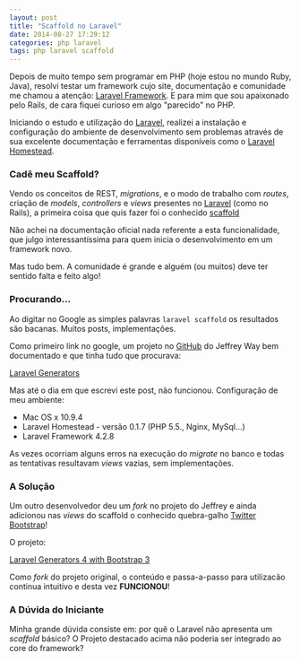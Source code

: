 ```yaml
---
layout: post
title: "Scaffold no Laravel"
date: 2014-08-27 17:29:12
categories: php laravel
tags: php laravel scaffold
---
```


Depois de muito tempo sem programar em PHP (hoje estou no mundo Ruby, Java),
resolvi testar um framework cujo site, documentação e comunidade me chamou a
atenção: [Laravel Framework][laravel]. E para mim que sou apaixonado pelo Rails,
de cara fiquei curioso em algo "parecido" no PHP.

Iniciando o estudo e utilização do [Laravel][laravel], realizei a instalação e
configuração do ambiente de desenvolvimento sem problemas através de sua
excelente documentação e ferramentas disponíveis como o [Laravel Homestead][homestead].

### Cadê meu Scaffold?

Vendo os conceitos de REST, _migrations_, e o modo de trabalho com _routes_,
criação de _models_, _controllers_ e _views_ presentes no [Laravel][laravel]
(como no Rails), a primeira coisa que quis fazer foi o conhecido [scaffold][scaffold]

Não achei na documentação oficial nada referente a esta funcionalidade, que julgo
interessantíssima para quem inicia o desenvolvimento em um framework novo.

Mas tudo bem. A comunidade é grande e alguém (ou muitos) deve ter sentido falta
e feito algo!

### Procurando...

Ao digitar no Google as simples palavras `laravel scaffold` os resultados são
bacanas. Muitos posts, implementações.

Como primeiro link no google, um projeto no [GitHub][github] do Jeffrey Way
bem documentado e que tinha tudo que procurava:

[Laravel Generators][laravel-generator]

Mas até o dia em que escrevi este post, não funcionou. Configuração de meu ambiente:

* Mac OS x 10.9.4
* Laravel Homestead - versão 0.1.7 (PHP 5.5., Nginx, MySql...)
* Laravel Framework 4.2.8

As vezes ocorriam alguns erros na execução do _migrate_ no banco e todas as tentativas
resultavam _views_ vazias, sem implementações.

### A Solução

Um outro desenvolvedor deu um _fork_ no projeto do Jeffrey e ainda adicionou nas
 _views_ do scaffold o conhecido quebra-galho [Twitter Bootstrap][twitter-boot]!

O projeto:

[Laravel Generators 4 with Bootstrap 3][laravel-generator-boot]

Como _fork_ do projeto original, o conteúdo e passa-a-passo para utilizacão
continua intuitivo e desta vez **FUNCIONOU**!


### A Dúvida do Iniciante

Minha grande dúvida consiste em: por quê o Laravel não apresenta um _scaffold_
básico? O Projeto destacado acima não poderia ser integrado ao core do framework?

[laravel]: http://www.laravel.com
[homestead]: http://laravel.com/docs/homestead
[github]: http://www.github.com
[twitter-boot]: http://getbootstrap.com
[laravel-generator]: https://github.com/JeffreyWay/Laravel-4-Generators
[laravel-generator-boot]: https://github.com/wdollar/Laravel-4-Generators-Bootstrap-3
[scaffold]: http://en.wikipedia.org/wiki/Scaffold_(programming)
